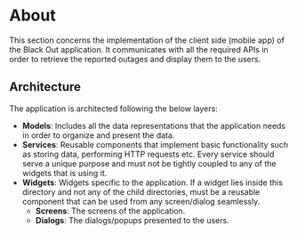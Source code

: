 # About
This section concerns the implementation of the client side (mobile app) of the Black Out application. It communicates with all the required APIs 
in order to retrieve the reported outages and display them to the users.

## Architecture
The application is architected following the below layers:

- **Models**: Includes all the data representations that the application needs in order to organize and present the data.
- **Services**: Reusable components that implement basic functionality such as storing data, performing HTTP requests etc. Every service should serve a unique purpose and must not be tightly coupled
to any of the widgets that is using it.
- **Widgets**: Widgets specific to the application. If a widget lies inside this directory and not any of the child directories, must be a reusable component that can be used from any screen/dialog seamlessly.
	- **Screens**: The screens of the application.
	- **Dialogs**: The dialogs/popups presented to the users.
